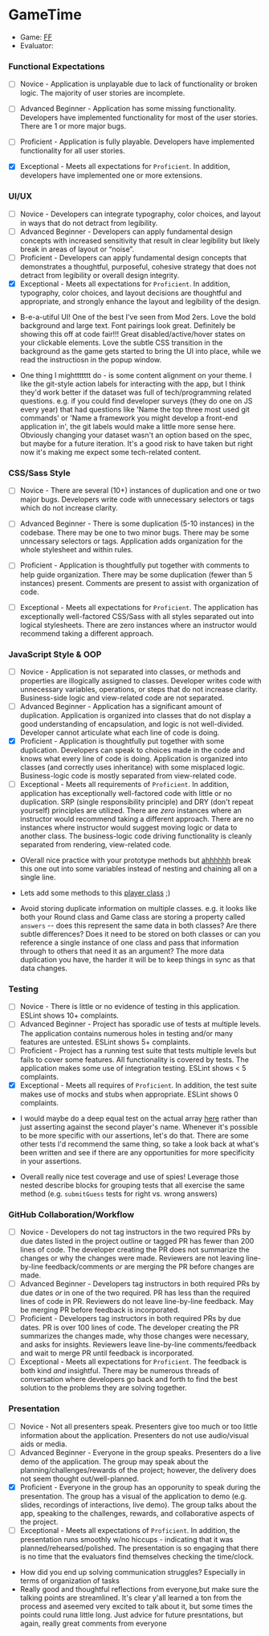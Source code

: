 # GameTime
* Game: [FF](https://github.com/sschipke/gameTime)
* Evaluator:

### Functional Expectations

* [ ] Novice - Application is unplayable due to lack of functionality or broken logic. The majority of user stories are incomplete.
* [ ] Advanced Beginner - Application has some missing functionality. Developers have implemented functionality for most of the user stories. There are 1 or more major bugs.
* [ ] Proficient - Application is fully playable. Developers have implemented functionality for all user stories.
* [x] Exceptional - Meets all expectations for `Proficient`. In addition, developers have implemented one or more extensions.


### UI/UX

* [ ] Novice - Developers can integrate typography, color choices, and layout in ways that do not detract from legibility.
* [ ] Advanced Beginner - Developers can apply fundamental design concepts with increased sensitivity that result in clear legibility but likely break in areas of layout or “noise”.
* [ ] Proficient - Developers can apply fundamental design concepts that demonstrates a thoughtful, purposeful, cohesive strategy that does not detract from legibility or overall design integrity.
* [x] Exceptional - Meets all expectations for `Proficient`. In addition, typography, color choices, and layout decisions are thoughtful and appropriate, and strongly enhance the layout and legibility of the design.

* B-e-a-utiful UI! One of the best I've seen from Mod 2ers. Love the bold background and large text. Font pairings look great. Definitely be showing this off at code fair!!! Great disabled/active/hover states on your clickable elements. Love the subtle CSS transition in the background as the game gets started to bring the UI into place, while we read the instructiosn in the popup window.

* One thing I mighttttttt do - is some content alignment on your theme. I like the git-style action labels for interacting with the app, but I think they'd work better if the dataset was full of tech/programming related questions. e.g. if you could find developer surveys (they do one on JS every year) that had questions like 'Name the top three most used git commands' or 'Name a framework you might develop a front-end application in', the git labels would make a little more sense here. Obviously changing your dataset wasn't an option based on the spec, but maybe for a future iteration. It's a good risk to have taken but right now it's making me expect some tech-related content.

### CSS/Sass Style

* [ ] Novice - There are several (10+) instances of duplication and one or two major bugs. Developers write code with unnecessary selectors or tags which do not increase clarity.
* [ ] Advanced Beginner - There is some duplication (5-10 instances) in the codebase. There may be one to two minor bugs. There may be some unncessary selectors or tags. Application adds organization for the whole stylesheet and within rules.
* [ ] Proficient - Application is thoughtfully put together with comments to help guide organization. There may be some duplication (fewer than 5 instances) present. Comments are present to assist with organization of code.
* [ ] Exceptional - Meets all expectations for `Proficient`. The application has exceptionally well-factored CSS/Sass with all styles separated out into logical stylesheets. There are zero instances where an instructor would recommend taking a different approach.


### JavaScript Style & OOP

* [ ] Novice - Application is not separated into classes, or methods and properties are illogically assigned to classes. Developer writes code with unnecessary variables, operations, or steps that do not increase clarity. Business-side logic and view-related code are not separated.
* [ ] Advanced Beginner - Application has a significant amount of duplication. Application is organized into classes that do not display a good understanding of encapsulation, and logic is not well-divided. Developer cannot articulate what each line of code is doing. 
* [x] Proficient - Application is thoughtfully put together with some duplication. Developers can speak to choices made in the code and knows what every line of code is doing. Application is organized into classes (and correctly uses inheritance) with some misplaced logic. Business-logic code is mostly separated from view-related code. 
* [ ] Exceptional - Meets all requirements of `Proficient`. In addition, application has exceptionally well-factored code with little or no duplication. SRP (single responsibility principle) and DRY (don't repeat yourself) principles are utilized. There are _zero_ instances where an instructor would recommend taking a different approach. There are no instances where instructor would suggest moving logic or data to another class. The business-logic code driving functionality is cleanly separated from rendering, view-related code.

* OVerall nice practice with your prototype methods but [ahhhhhh](https://github.com/sschipke/gameTime/blob/master/src/FastMoney.js#L16) break this one out into some variables instead of nesting and chaining all on a single line.

* Lets add some methods to this [player class](https://github.com/sschipke/gameTime/blob/master/src/Player.js) ;) 

* Avoid storing duplicate information on multiple classes. e.g. it looks like both your Round class and Game class are storing a property called `answers` -- does this represent the same data in both classes? Are there subtle differences? Does it need to be stored on both classes or can you reference a single instance of one class and pass that information through to others that need it as an argument? The more data duplication you have, the harder it will be to keep things in sync as that data changes.


### Testing

* [ ] Novice - There is little or no evidence of testing in this application. ESLint shows 10+ complaints.
* [ ] Advanced Beginner - Project has sporadic use of tests at multiple levels. The application contains numerous holes in testing and/or many features are untested. ESLint shows 5+ complaints.
* [ ] Proficient - Project has a running test suite that tests multiple levels but fails to cover some features. All functionality is covered by tests. The application makes some use of integration testing. ESLint shows < 5 complaints.
* [x] Exceptional - Meets all requires of `Proficient`. In addition, the test suite makes use of mocks and stubs when appropriate. ESLint shows 0 complaints.

* I would maybe do a deep equal test on the actual array [here](https://github.com/sschipke/gameTime/blob/master/test/Game-test.js#L31-L34) rather than just asserting against the second player's name. Whenever it's possible to be more specific with our assertions, let's do that. There are some other tests I'd recommend the same thing, so take a look back at what's been written and see if there are any opportunities for more specificity in your assertions.

* Overall really nice test coverage and use of spies! Leverage those nested describe blocks for grouping tests that all exercise the same method (e.g. `submitGuess` tests for right vs. wrong answers)

### GitHub Collaboration/Workflow

* [ ] Novice - Developers do not tag instructors in the two required PRs by due dates listed in the project outline or tagged PR has fewer than 200 lines of code. The developer creating the PR does not summarize the changes or why the changes were made. Reviewers are not leaving line-by-line feedback/comments _or_ are merging the PR before changes are made.
* [ ] Advanced Beginner - Developers tag instructors in both required PRs by due dates _or_ in one of the two required. PR has less than the required lines of code in PR. Reviewers do not leave line-by-line feedback. May be merging PR before feedback is incorporated.
* [ ] Proficient - Developers tag instructors in both required PRs by due dates. PR is over 100 lines of code. The developer creating the PR summarizes the changes made, why those changes were necessary, and asks for insights. Reviewers leave line-by-line comments/feedback and wait to merge PR until feedback is incorporated.
* [ ] Exceptional - Meets all expectations for `Proficient`. The feedback is both kind _and_ insightful. There may be numerous threads of conversation where developers go back and forth to find the best solution to the problems they are solving together.

### Presentation

* [ ] Novice - Not all presenters speak. Presenters give too much or too little information about the application. Presenters do not use audio/visual aids or media.
* [ ] Advanced Beginner - Everyone in the group speaks. Presenters do a live demo of the application. The group may speak about the planning/challenges/rewards of the project; however, the delivery does not seem thought out/well-planned. 
* [x] Proficient - Everyone in the group has an opporunity to speak during the presentation. The group has a visual of the application to demo (e.g. slides, recordings of interactions, live demo). The group talks about the app, speaking to the challenges, rewards, and collaborative aspects of the project.
* [ ] Exceptional - Meets all expectations of `Proficient`. In addition, the presentation runs smoothly w/no hiccups - indicating that it was planned/rehearsed/polished. The presentation is so engaging that there is no time that the evaluators find themselves checking the time/clock.

- How did you end up solving communication struggles? Especially in terms of organization of tasks 
- Really good and thoughtful reflections from everyone,but make sure the talking points are streamlined. It's clear y'all learned a ton from the process and aseemed very excited to talk about it, but some times the points could runa little long. Just advice for future presntations,  but again, really great comments from everyone 
